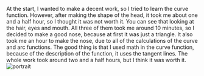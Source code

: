 
At the start, I wanted to make a decent work, so I tried to learn the curve function. However, after making the shape of the head, it took me about one and a half hour, so I thought it was not worth it. You can see that looking at the hair, eyes and mouth. All three of them took me around 10 minutes, so I decided to make a good nose, because at first it was just a triangle. It also took me an hour to make the nose, due to all of the calculations of the curve and arc functions. The good thing is that I used math in the curve function, because of the description of the function, it uses the tangent lines. The whole work took around two and a half hours, but I think it was worth it.  
![portrait](https://user-images.githubusercontent.com/71120362/119406310-6e1f5c80-bd04-11eb-902c-13a7d425d4f3.png)
